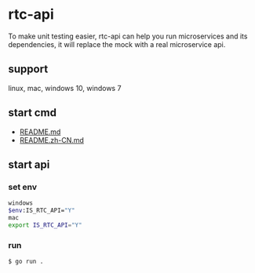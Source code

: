 # rtc-api

To make unit testing easier, rtc-api can help you run microservices and its dependencies, it will replace the mock with a real microservice api.

## support 

linux, mac, windows 10, windows 7

## start cmd

- [README.md](./cmd/README.md)
- [README.zh-CN.md](./cmd/README.zh-CN.md)

## start api

### set env

```sh
windows
$env:IS_RTC_API="Y"
mac
export IS_RTC_API="Y"
```

### run

```sh
$ go run .
```
